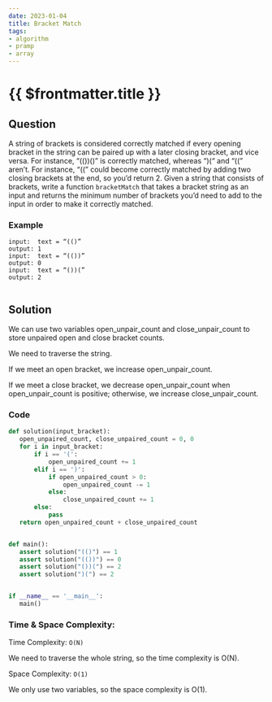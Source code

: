 ```yaml
---
date: 2023-01-04
title: Bracket Match
tags:
- algorithm
- pramp 
- array
---
```

# {{ $frontmatter.title }}

## Question
A string of brackets is considered correctly matched if every opening bracket in the string can be paired up with a later closing bracket, and vice versa.
For instance, “(())()” is correctly matched, whereas “)(“ and “((” aren’t. For instance, “((” could become correctly matched by adding two closing brackets
at the end, so you’d return 2.
Given a string that consists of brackets, write a function `bracketMatch` that takes a bracket string as an input and returns the minimum number of brackets
you’d need to add to the input in order to make it correctly matched.


### Example
```
input:  text = “(()”
output: 1
input:  text = “(())”
output: 0
input:  text = “())(”
output: 2


```

## Solution

We can use two variables open_unpair_count and close_unpair_count to store unpaired open and close bracket counts.

We need to traverse the string. 

If we meet an open bracket, we increase open_unpair_count.

If we meet a close bracket, we decrease open_unpair_count when open_unpair_count is positive; otherwise, we increase close_unpair_count.




### Code
```python
def solution(input_bracket):
   open_unpaired_count, close_unpaired_count = 0, 0
   for i in input_bracket:
       if i == '(':
           open_unpaired_count += 1
       elif i == ')':
           if open_unpaired_count > 0:
               open_unpaired_count -= 1
           else:
               close_unpaired_count += 1
       else:
           pass
   return open_unpaired_count + close_unpaired_count


def main():
   assert solution("(()") == 1
   assert solution("(())") == 0
   assert solution("())(") == 2
   assert solution(")(") == 2


if __name__ == '__main__':
   main()

```

### Time & Space Complexity:

Time Complexity: `O(N)`

We need to traverse the whole string, so the time complexity is O(N).

Space Complexity: `O(1)`

We only use two variables, so the space complexity is O(1).




